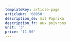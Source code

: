 ```yaml
---
templateKey: article-page
articleNr: '60050'
description_de: mit Paprika
description_fr: aux poivrons
unit: '3'
price: '11.50'
---
```


